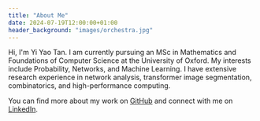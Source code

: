 ```yaml
---
title: "About Me"
date: 2024-07-19T12:00:00+01:00
header_background: "images/orchestra.jpg"
---
```


Hi, I'm Yi Yao Tan. I am currently pursuing an MSc in Mathematics and Foundations of Computer Science at the University of Oxford. My interests include Probability, Networks, and Machine Learning. I have extensive research experience in network analysis, transformer image segmentation, combinatorics, and high-performance computing.

You can find more about my work on [GitHub](https://github.com/yao-creative) and connect with me on [LinkedIn](https://www.linkedin.com/in/yi-yao-tan-9719301a3/).
